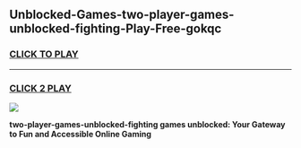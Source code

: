 
## Unblocked-Games-two-player-games-unblocked-fighting-Play-Free-gokqc
<h3>
<a href="https://premium76.site?title=two-player-games-unblocked-fighting&ref=10A">CLICK TO PLAY</a></h3>
<hr>

<h3>
<a href="https://premium76.site?title=two-player-games-unblocked-fighting&ref=10A">CLICK 2 PLAY</a>
  
</h3>

<a href="https://premium76.site?title=two-player-games-unblocked-fighting&ref=10A"><img src="https://clearcache.store/games.png"></a>


**two-player-games-unblocked-fighting games unblocked: Your Gateway to Fun and Accessible Online Gaming**
